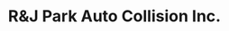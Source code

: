 ---
title: "R&J Park Auto Collision Inc."
url: /guttenberg/rundj-park-auto-collision-inc/
shop: Autowerkstatt
---